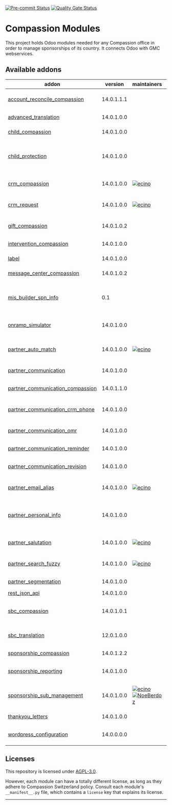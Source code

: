 <!-- /!\ Non OCA Context : Set here the badge of your runbot / runboat instance. -->

[![Pre-commit Status](https://github.com/CompassionCH/compassion-modules/actions/workflows/pre-commit.yml/badge.svg?branch=14.0)](https://github.com/CompassionCH/compassion-modules/actions/workflows/pre-commit.yml?query=branch%3A14.0)
[![Quality Gate Status](https://sonarcloud.io/api/project_badges/measure?project=CompassionCH_compassion-modules&metric=alert_status)](https://sonarcloud.io/summary/new_code?id=CompassionCH_compassion-modules)

<!-- /!\ Non OCA Context : Set here the badge of your translation instance. -->

<!-- /!\ do not modify above this line -->

# Compassion Modules

This project holds Odoo modules needed for any Compassion office in order to manage
sponsorships of its country. It connects Odoo with GMC webservices.

<!-- /!\ do not modify below this line -->

<!-- prettier-ignore-start -->

[//]: # (addons)

Available addons
----------------
addon | version | maintainers | summary
--- | --- | --- | ---
[account_reconcile_compassion](account_reconcile_compassion/) | 14.0.1.1.1 |  | Bank Statement Reconcile for Compassion CH
[advanced_translation](advanced_translation/) | 14.0.1.0.0 |  | Advanced Translation
[child_compassion](child_compassion/) | 14.0.1.0.0 |  | Compassion Children
[child_protection](child_protection/) | 14.0.1.0.0 |  | Add fields for tracking acceptance of child protection charter
[crm_compassion](crm_compassion/) | 14.0.1.0.0 | [![ecino](https://github.com/ecino.png?size=30px)](https://github.com/ecino) | Compassion Events and Opportunities
[crm_request](crm_request/) | 14.0.1.0.0 | [![ecino](https://github.com/ecino.png?size=30px)](https://github.com/ecino) | Enables Customer Support Inbox
[gift_compassion](gift_compassion/) | 14.0.1.0.2 |  | Compassion Sponsorship Gifts
[intervention_compassion](intervention_compassion/) | 14.0.1.0.0 |  | Compassion Interventions
[label](label/) | 14.0.1.0.0 |  | Mass Label Reporting
[message_center_compassion](message_center_compassion/) | 14.0.1.0.2 |  | Compassion CH Message Center
[mis_builder_spn_info](mis_builder_spn_info/) | 0.1 |  | Info on aquisition and departure to report on spn evolution
[onramp_simulator](onramp_simulator/) | 14.0.1.0.0 |  | Send messages to Compassion Onramps
[partner_auto_match](partner_auto_match/) | 14.0.1.0.0 | [![ecino](https://github.com/ecino.png?size=30px)](https://github.com/ecino) | Find existing contact given any partner data.
[partner_communication](partner_communication/) | 14.0.1.0.0 |  | Partner Communication
[partner_communication_compassion](partner_communication_compassion/) | 14.0.1.1.0 |  | Compassion Partner Communications
[partner_communication_crm_phone](partner_communication_crm_phone/) | 14.0.1.0.0 |  | Partner Communication CRM Phone
[partner_communication_omr](partner_communication_omr/) | 14.0.1.0.0 |  | Partner Communication OMR
[partner_communication_reminder](partner_communication_reminder/) | 14.0.1.0.0 |  | Reminder features
[partner_communication_revision](partner_communication_revision/) | 14.0.1.0.0 |  | Partner Communication Revisions
[partner_email_alias](partner_email_alias/) | 14.0.1.0.0 | [![ecino](https://github.com/ecino.png?size=30px)](https://github.com/ecino) | Add many e-mail addresses on a contact
[partner_personal_info](partner_personal_info/) | 14.0.1.0.0 |  | Adds a tab on partners for showing personal information
[partner_salutation](partner_salutation/) | 14.0.1.0.0 | [![ecino](https://github.com/ecino.png?size=30px)](https://github.com/ecino) | Adds a salutation field on partners
[partner_search_fuzzy](partner_search_fuzzy/) | 14.0.1.0.0 | [![ecino](https://github.com/ecino.png?size=30px)](https://github.com/ecino) | Add fuzzy search on partners
[partner_segmentation](partner_segmentation/) | 14.0.1.0.0 |  | Segment Sponsors
[rest_json_api](rest_json_api/) | 14.0.1.0.0 |  | REST Json API
[sbc_compassion](sbc_compassion/) | 14.0.1.0.1 |  | SBC - Supporter to Participant Communication
[sbc_translation](sbc_translation/) | 12.0.1.0.0 |  | SBC - Translation Platform
[sponsorship_compassion](sponsorship_compassion/) | 14.0.1.2.2 |  | Compassion Sponsorships
[sponsorship_reporting](sponsorship_reporting/) | 14.0.1.0.0 |  | Add the reports for the sponsorships
[sponsorship_sub_management](sponsorship_sub_management/) | 14.0.1.0.0 | [![ecino](https://github.com/ecino.png?size=30px)](https://github.com/ecino) [![NoeBerdoz](https://github.com/NoeBerdoz.png?size=30px)](https://github.com/NoeBerdoz) | Compassion SUB Sponsorships Management
[thankyou_letters](thankyou_letters/) | 14.0.1.0.0 |  | Thank You Letters
[wordpress_configuration](wordpress_configuration/) | 14.0.0.0.0 |  | Wordpress configuration for multi-company

[//]: # (end addons)

<!-- prettier-ignore-end -->

## Licenses

This repository is licensed under [AGPL-3.0](LICENSE).

However, each module can have a totally different license, as long as they adhere to
Compassion Switzerland policy. Consult each module's `__manifest__.py` file, which
contains a `license` key that explains its license.

---

<!-- /!\ Non OCA Context : Set here the full description of your organization. -->
